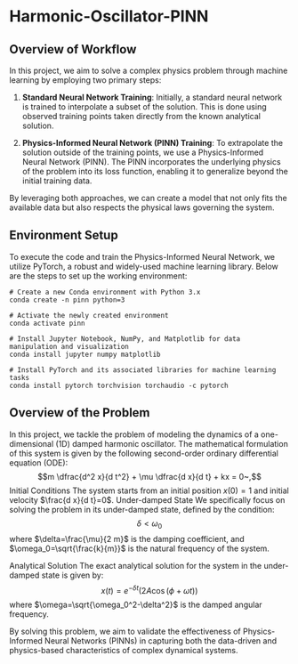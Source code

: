 # Harmonic-Oscillator-PINN
## Overview of Workflow
In this project, we aim to solve a complex physics problem through machine learning by employing two primary steps:

1. __Standard Neural Network Training__: Initially, a standard neural network is trained to interpolate a subset of the solution. This is done using observed training points taken directly from the known analytical solution.

2. __Physics-Informed Neural Network (PINN) Training__: To extrapolate the solution outside of the training points, we use a Physics-Informed Neural Network (PINN). The PINN incorporates the underlying physics of the problem into its loss function, enabling it to generalize beyond the initial training data.

By leveraging both approaches, we can create a model that not only fits the available data but also respects the physical laws governing the system.

## Environment Setup
To execute the code and train the Physics-Informed Neural Network, we utilize PyTorch, a robust and widely-used machine learning library. Below are the steps to set up the working environment:
```commandline
# Create a new Conda environment with Python 3.x
conda create -n pinn python=3

# Activate the newly created environment
conda activate pinn

# Install Jupyter Notebook, NumPy, and Matplotlib for data manipulation and visualization
conda install jupyter numpy matplotlib

# Install PyTorch and its associated libraries for machine learning tasks
conda install pytorch torchvision torchaudio -c pytorch
```

## Overview of the Problem
In this project, we tackle the problem of modeling the dynamics of a one-dimensional (1D) damped harmonic oscillator. The mathematical formulation of this system is given by the following second-order ordinary differential equation (ODE):
$$m \dfrac{d^2 x}{d t^2} + \mu \dfrac{d x}{d t} + kx = 0~,$$
Initial Conditions
The system starts from an initial position $x(0)=1$ and initial velocity $\frac{d x}{d t}=0$.
Under-damped State
We specifically focus on solving the problem in its under-damped state, defined by the condition:
$$ \delta<\omega_0 $$
where $\delta=\frac{\mu}{2 m}$ is the damping coefficient, and $\omega_0=\sqrt{\frac{k}{m}}$ is the natural frequency of the system.

Analytical Solution
The exact analytical solution for the system in the under-damped state is given by:
$$
x(t)=e^{-\delta t}(2 A \cos (\phi+\omega t))
$$
where $\omega=\sqrt{\omega_0^2-\delta^2}$ is the damped angular frequency.

By solving this problem, we aim to validate the effectiveness of Physics-Informed Neural Networks (PINNs) in capturing both the data-driven and physics-based characteristics of complex dynamical systems.
